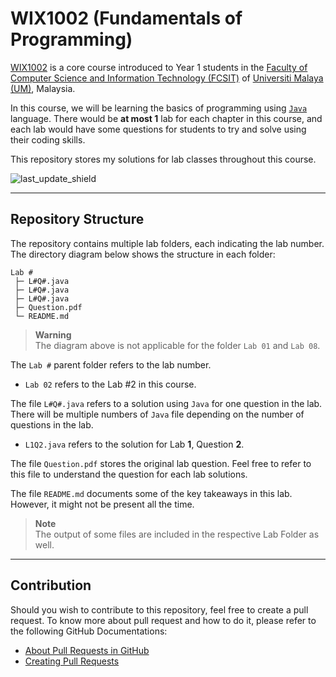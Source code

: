 # WIX1002 (Fundamentals of Programming)

[WIX1002](https://spectrum.um.edu.my/course/info.php?id=151) is a core course introduced to Year 1 students in the [Faculty of Computer Science and Information Technology (FCSIT)](http://www.fsktm.um.edu.my/) of [Universiti Malaya (UM)](https://www.um.edu.my/), Malaysia.

In this course, we will be learning the basics of programming using [`Java`](https://dev.java/learn/) language. There would be **at most 1** lab for each chapter in this course, and each lab would have some questions for students to try and solve using their coding skills.

This repository stores my solutions for lab classes throughout this course.

![last_update_shield](https://img.shields.io/badge/Last%20Update-Nov%202022-orange)

---

## Repository Structure

The repository contains multiple lab folders, each indicating the lab number. The directory diagram below shows the structure in each folder:

```
Lab #
 ├─ L#Q#.java
 ├─ L#Q#.java
 ├─ L#Q#.java
 ├─ Question.pdf
 └─ README.md
```

> **Warning**
> <br>The diagram above is not applicable for the folder `Lab 01` and `Lab 08`.

The `Lab #` parent folder refers to the lab number.

* `Lab 02` refers to the Lab #2 in this course.

The file `L#Q#.java` refers to a solution using `Java` for one question in the lab. There will be multiple numbers of `Java` file depending on the number of questions in the lab.

* `L1Q2.java` refers to the solution for Lab **1**, Question **2**.

The file `Question.pdf` stores the original lab question. Feel free to refer to this file to understand the question for each lab solutions.

The file `README.md` documents some of the key takeaways in this lab. However, it might not be present all the time.

> **Note**
> <br>The output of some files are included in the respective Lab Folder as well.

---

## Contribution

Should you wish to contribute to this repository, feel free to create a pull request. To know more about pull request and how to do it, please refer to the following GitHub Documentations:

* [About Pull Requests in GitHub](https://docs.github.com/en/pull-requests/collaborating-with-pull-requests/proposing-changes-to-your-work-with-pull-requests/about-pull-requests)
* [Creating Pull Requests](https://docs.github.com/en/pull-requests/collaborating-with-pull-requests/proposing-changes-to-your-work-with-pull-requests/creating-a-pull-request)
